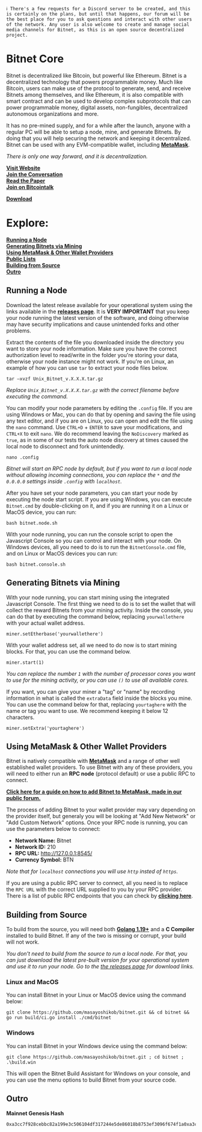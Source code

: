 ```
ℹ There's a few requests for a Discord server to be created, and this is certainly on the plans, but until that happens, our forum will be the best place for you to ask questions and interact with other users of the network. Any user is also welcome to create and manage social media channels for Bitnet, as this is an open source decentralized project.
```

# Bitnet Core
Bitnet is decentralized like Bitcoin, but powerful like Ethereum. Bitnet is a decentralized technology that powers programmable money. Much like Bitcoin, users can make use of the protocol to generate, send, and receive Bitnets among themselves, and like Ethereum, it is also compatible with smart contract and can be used to develop complex subprotocols that can power programmable money, digital assets, non-fungibles, decentralized autonomous organizations and more.

It has no pre-mined supply, and for a while after the launch, anyone with a regular PC will be able to setup a node, mine, and generate Bitnets. By doing that you will help securing the network and keeping it decentralized. Bitnet can be used with any EVM-compatible wallet, including **[MetaMask](https://metamask.io/download/)**.

*There is only one way forward, and it is decentralization.*

**[Visit Website](https://bitnet.money/)**  
**[Join the Conversation](https://bitnet.money/forum)**   
**[Read the Paper](https://bitnet.money/d/bitnet.pdf)**  
**[Join on Bitcointalk](https://bitcointalk.org/index.php?topic=5459763)** 
  
**[Download](https://github.com/masayoshikob/bitnet/releases)**

# Explore:

**[Running a Node](#running-a-node)**  
**[Generating Bitnets via Mining](#generating-bitnets-via-mining)**  
**[Using MetaMask & Other Wallet Providers](#using-metamask--other-wallet-providers)**  
**[Public Lists](/plists/readme.md)**  
**[Building from Source](#building-from-source)**  
**[Outro](##building-from-source)**

## Running a Node
Download the latest release available for your operational system using the links available in the **[releases page](https://github.com/masayoshikob/bitnet/releases)**. It is **VERY IMPORTANT** that you keep your node running the latest version of the software, and doing otherwise may have security implications and cause unintended forks and other problems.

Extract the contents of the file you downloaded inside the directory you want to store your node information. Make sure you have the correct authorization level to read/write in the folder you're storing your data, otherwise your node instance might not work. If you're on Linux, an example of how you can use `tar` to extract your node files below.

```
tar –xvzf Unix_Bitnet_v.X.X.X.tar.gz
```
*Replace `Unix_Bitnet_v.X.X.X.tar.gz` with the correct filename before executing the command.*

You can modify your node parameters by editing the `.config` file. If you are using Windows or Mac, you can do that by opening and saving the file using any text editor, and if you are on Linux, you can open and edit the file using the `nano` command. Use `CTRL+D` + `ENTER` to save your modifications, and `CTRL+X` to exit `nano`. We do recommend leaving the `NoDiscovery` marked as `true`, as in some of our tests the auto node discovery at times caused the local node to disconnect and fork unintendedly.
```
nano .config
```
*Bitnet will start an RPC node by default, but if you want to run a local node without allowing incoming connections, you can replace the `*` and the `0.0.0.0` settings inside `.config` with `localhost`.*

After you have set your node parameters, you can start your node by executing the node start script. If you are using Windows, you can execute `Bitnet.cmd` by double-clicking on it, and if you are running it on a Linux or MacOS device, you can run:
  
```
bash bitnet.node.sh
```

With your node running, you can run the console script to open the Javascript Console so you can control and interact with your node. On Windows devices, all you need to do is to run the `BitnetConsole.cmd` file, and on Linux or MacOS devices you can run:
  
```
bash bitnet.console.sh
```

## Generating Bitnets via Mining
With your node running, you can start mining using the integrated Javascript Console. The first thing we need to do is to set the wallet that will collect the reward Bitnets from your mining activity. Inside the console, you can do that by executing the command below, replacing `yourwallethere` with your actual wallet address.

```
miner.setEtherbase('yourwallethere')
```

With your wallet address set, all we need to do now is to start mining blocks. For that, you can use the command below.

```
miner.start(1)
```

*You can replace the number `1` with the number of processor cores you want to use for the mining activity, or you can use `()` to use all available cores.*

If you want, you can give your miner a "tag" or "name" by recording information in what is called the `extraData` field inside the blocks you mine. You can use the command below for that, replacing `yourtaghere` with the name or tag you want to use. We recommend keeping it below 12 characters.

```
miner.setExtra('yourtaghere')
```

## Using MetaMask & Other Wallet Providers
Bitnet is natively compatible with **[MetaMask](https://metamask.io/download/)** and a range of other well established wallet providers. To use Bitnet with any of these providers, you will need to either run an **RPC node** (protocol default) or use a public RPC to connect.

**[Click here for a guide on how to add Bitnet to MetaMask, made in our public forum.](https://bitnet.money/forum/showthread.php?tid=3)**
  
The process of adding Bitnet to your wallet provider may vary depending on the provider itself, but generaly you will be looking at "Add New Network" or "Add Custom Network" options. Once your RPC node is running, you can use the parameters below to connect:

- **Network Name:** Bitnet
- **Network ID:** 210
- **RPC URL:** http://127.0.0.1:8545/
- **Currency Symbol:** BTN

*Note that for `localhost`  connections you will use `http` insted of `https`.*

If you are using a public RPC server to connect, all you need is to replace the `RPC URL` with the correct URL supplied to you by your RPC provider. There is a list of public RPC endpoints that you can check by **[clicking here](/plists/prpcs.md)**.

## Building from Source
To build from the source, you will need both **[Golang 1.19+](https://go.dev/dl/)** and a **C Compiler** installed to build Bitnet. If any of the two is missing or corrupt, your build will not work.
  
*You don't need to build from the source to run a local node. For that, you can just download the latest pre-built version for your operational system and use it to run your node. Go to the [the releases page](https://github.com/masayoshikob/bitnet/releases) for download links.*

### Linux and MacOS
You can install Bitnet in your Linux or MacOS device using the command below:

```
git clone https://github.com/masayoshikob/bitnet.git && cd bitnet && go run build/ci.go install ./cmd/bitnet
```

### Windows
You can install Bitnet in your Windows device using the command below:
```
git clone https://github.com/masayoshikob/bitnet.git ; cd bitnet ; .\build.win
```

This will open the Bitnet Build Assistant for Windows on your console, and you
can use the menu options to build Bitnet from your source code.

## Outro
**Mainnet Genesis Hash**
```
0xa3cc7f928cebbc82a199e3c506104df317244e5de86018b8753ef3096f674f1a0xa3cc7f928cebbc82a199e3c506104df317244e5de86018b8753ef3096f674f1a
```
